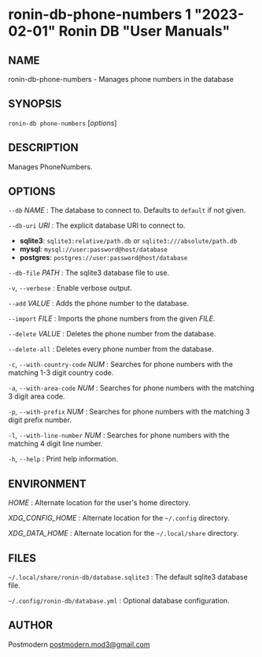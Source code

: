 # ronin-db-phone-numbers 1 "2023-02-01" Ronin DB "User Manuals"

## NAME

ronin-db-phone-numbers - Manages phone numbers in the database

## SYNOPSIS

`ronin-db phone-numbers` [*options*]

## DESCRIPTION

Manages PhoneNumbers.

## OPTIONS

`--db` *NAME*
: The database to connect to. Defaults to `default` if not given.

`--db-uri` *URI*
: The explicit database URI to connect to.

  * **sqlite3**: `sqlite3:relative/path.db` or `sqlite3:///absolute/path.db`
  * **mysql**: `mysql://user:password@host/database`
  * **postgres**: `postgres://user:password@host/database`

`--db-file` *PATH*
: The sqlite3 database file to use.

`-v`, `--verbose`
: Enable verbose output.

`--add` *VALUE*
: Adds the phone number to the database.

`--import` *FILE*
: Imports the phone numbers from the given *FILE*.

`--delete` *VALUE*
: Deletes the phone number from the database.

`--delete-all`
: Deletes every phone number from the database.

`-c`, `--with-country-code` *NUM*
: Searches for phone numbers with the matching 1-3 digit country code.

`-a`, `--with-area-code` *NUM*
: Searches for phone numbers with the matching 3 digit area code.

`-p`, `--with-prefix` *NUM*
: Searches for phone numbers with the matching 3 digit prefix number.

`-l`, `--with-line-number` *NUM*
: Searches for phone numbers with the matching 4 digit line number.

`-h`, `--help`
: Print help information.

## ENVIRONMENT

*HOME*
: Alternate location for the user's home directory.

*XDG_CONFIG_HOME*
: Alternate location for the `~/.config` directory.

*XDG_DATA_HOME*
: Alternate location for the `~/.local/share` directory.

## FILES

`~/.local/share/ronin-db/database.sqlite3`
: The default sqlite3 database file.

`~/.config/ronin-db/database.yml`
: Optional database configuration.

## AUTHOR

Postmodern <postmodern.mod3@gmail.com>

